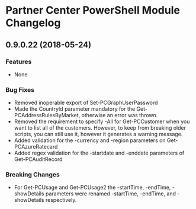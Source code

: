 # Partner Center PowerShell Module Changelog

## 0.9.0.22 (2018-05-24)

### Features

* None

### Bug Fixes

* Removed inoperable export of Set-PCGraphUserPassword
* Made the CountryId parameter mandatory for the Get-PCAddressRulesByMarket, otherwise an error was thrown.
* Removed the requirement to specify -All for Get-PCCustomer when you want to list all of the customers. However, to keep from breaking older scripts, you can still use it, however it generates a warning message.
* Added validation for the -currency and -region parameters on Get-PCAzureRatecard
* Added regex validation for the -startdate and -enddate parameters of Get-PCAuditRecord

### Breaking Changes

* For Get-PCUsage and Get-PCUsage2 the -startTime, -endTime, -showDetails parameters were renamed -startTime, -endTime, and -showDetails respectively.